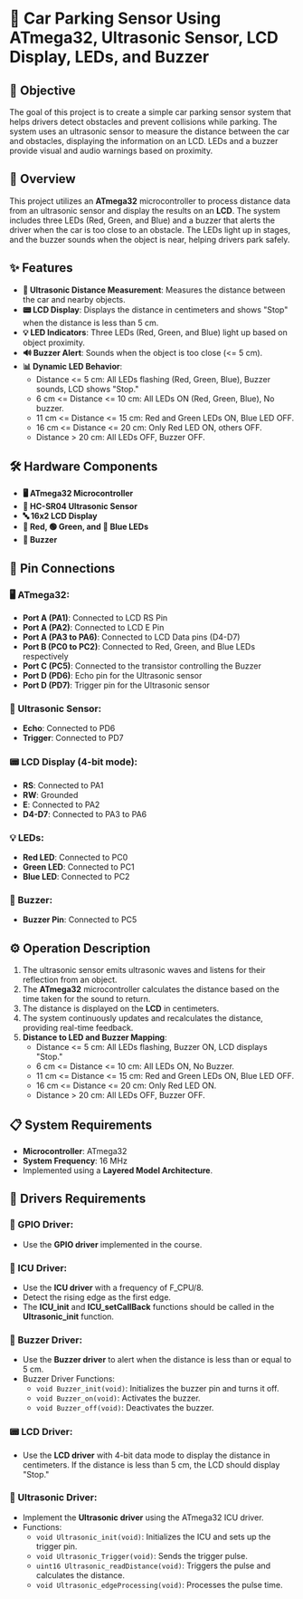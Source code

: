 # 🚗 Car Parking Sensor Using ATmega32, Ultrasonic Sensor, LCD Display, LEDs, and Buzzer

## 🎯 Objective
The goal of this project is to create a simple car parking sensor system that helps drivers detect obstacles and prevent collisions while parking. The system uses an ultrasonic sensor to measure the distance between the car and obstacles, displaying the information on an LCD. LEDs and a buzzer provide visual and audio warnings based on proximity.

## 📝 Overview
This project utilizes an **ATmega32** microcontroller to process distance data from an ultrasonic sensor and display the results on an **LCD**. The system includes three LEDs (Red, Green, and Blue) and a buzzer that alerts the driver when the car is too close to an obstacle. The LEDs light up in stages, and the buzzer sounds when the object is near, helping drivers park safely.

## ✨ Features
- **📏 Ultrasonic Distance Measurement**: Measures the distance between the car and nearby objects.
- **📟 LCD Display**: Displays the distance in centimeters and shows "Stop" when the distance is less than 5 cm.
- **💡 LED Indicators**: Three LEDs (Red, Green, and Blue) light up based on object proximity.
- **🔊 Buzzer Alert**: Sounds when the object is too close (<= 5 cm).
- **📊 Dynamic LED Behavior**: 
  - Distance <= 5 cm: All LEDs flashing (Red, Green, Blue), Buzzer sounds, LCD shows "Stop."
  - 6 cm <= Distance <= 10 cm: All LEDs ON (Red, Green, Blue), No buzzer.
  - 11 cm <= Distance <= 15 cm: Red and Green LEDs ON, Blue LED OFF.
  - 16 cm <= Distance <= 20 cm: Only Red LED ON, others OFF.
  - Distance > 20 cm: All LEDs OFF, Buzzer OFF.

## 🛠️ Hardware Components
- **🖥️ ATmega32 Microcontroller**
- **📡 HC-SR04 Ultrasonic Sensor**
- **🔤 16x2 LCD Display**
- **🔴 Red, 🟢 Green, and 🔵 Blue LEDs**
- **🔔 Buzzer**

## 🔌 Pin Connections

### 🖥️ ATmega32:
- **Port A (PA1)**: Connected to LCD RS Pin
- **Port A (PA2)**: Connected to LCD E Pin
- **Port A (PA3 to PA6)**: Connected to LCD Data pins (D4-D7)
- **Port B (PC0 to PC2)**: Connected to Red, Green, and Blue LEDs respectively
- **Port C (PC5)**: Connected to the transistor controlling the Buzzer
- **Port D (PD6)**: Echo pin for the Ultrasonic sensor
- **Port D (PD7)**: Trigger pin for the Ultrasonic sensor

### 📡 Ultrasonic Sensor:
- **Echo**: Connected to PD6
- **Trigger**: Connected to PD7

### 📟 LCD Display (4-bit mode):
- **RS**: Connected to PA1
- **RW**: Grounded
- **E**: Connected to PA2
- **D4-D7**: Connected to PA3 to PA6

### 💡 LEDs:
- **Red LED**: Connected to PC0
- **Green LED**: Connected to PC1
- **Blue LED**: Connected to PC2

### 🔔 Buzzer:
- **Buzzer Pin**: Connected to PC5

## ⚙️ Operation Description
1. The ultrasonic sensor emits ultrasonic waves and listens for their reflection from an object.
2. The **ATmega32** microcontroller calculates the distance based on the time taken for the sound to return.
3. The distance is displayed on the **LCD** in centimeters.
4. The system continuously updates and recalculates the distance, providing real-time feedback.
5. **Distance to LED and Buzzer Mapping**:
   - Distance <= 5 cm: All LEDs flashing, Buzzer ON, LCD displays "Stop."
   - 6 cm <= Distance <= 10 cm: All LEDs ON, No Buzzer.
   - 11 cm <= Distance <= 15 cm: Red and Green LEDs ON, Blue LED OFF.
   - 16 cm <= Distance <= 20 cm: Only Red LED ON.
   - Distance > 20 cm: All LEDs OFF, Buzzer OFF.

## 📋 System Requirements
- **Microcontroller**: ATmega32
- **System Frequency**: 16 MHz
- Implemented using a **Layered Model Architecture**.

## 🔧 Drivers Requirements

### 🚪 GPIO Driver:
- Use the **GPIO driver** implemented in the course.

### 📏 ICU Driver:
- Use the **ICU driver** with a frequency of F_CPU/8.
- Detect the rising edge as the first edge.
- The **ICU_init** and **ICU_setCallBack** functions should be called in the **Ultrasonic_init** function.

### 🔔 Buzzer Driver:
- Use the **Buzzer driver** to alert when the distance is less than or equal to 5 cm.
- Buzzer Driver Functions:
  - `void Buzzer_init(void)`: Initializes the buzzer pin and turns it off.
  - `void Buzzer_on(void)`: Activates the buzzer.
  - `void Buzzer_off(void)`: Deactivates the buzzer.

### 📟 LCD Driver:
- Use the **LCD driver** with 4-bit data mode to display the distance in centimeters. If the distance is less than 5 cm, the LCD should display "Stop."

### 📡 Ultrasonic Driver:
- Implement the **Ultrasonic driver** using the ATmega32 ICU driver.
- Functions:
  - `void Ultrasonic_init(void)`: Initializes the ICU and sets up the trigger pin.
  - `void Ultrasonic_Trigger(void)`: Sends the trigger pulse.
  - `uint16 Ultrasonic_readDistance(void)`: Triggers the pulse and calculates the distance.
  - `void Ultrasonic_edgeProcessing(void)`: Processes the pulse time.